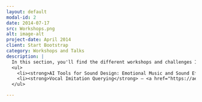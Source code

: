 ```yaml
---
layout: default
modal-id: 2
date: 2014-07-17
src: Workshops.png
alt: image-alt
project-date: April 2014
client: Start Bootstrap
category: Workshops and Talks
description: |
  In this section, you'll find the different workshops and challenges I've helped organize:
  <ul>
    <li><strong>AI Tools for Sound Design: Emotional Music and Sound Effects in Visual Media</strong> — <a href="https://aesshow.com/skill-building-workshops" target="_blank">AES NY 2024</a></li>
    <li><strong>Vocal Imitation Querying</strong> — <a href="https://aes2.org/events-calendar/2025-aes-international-conference-on-artificial-intelligence-and-machine-learning-for-audio/" target="_blank">AES AIMLA 2025</a></li>
  </ul>

---
```



